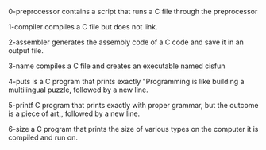 0-preprocessor contains a script that runs a C file through the preprocessor

1-compiler compiles a C file but does not link.

2-assembler generates the assembly code of a C code and save it in an output file.

3-name compiles a C file and creates an executable named cisfun

4-puts is a C program that prints exactly "Programming is like building a multilingual puzzle, followed by a new line.

5-printf C program that prints exactly with proper grammar, but the outcome is a piece of art,, followed by a new line.

6-size a C program that prints the size of various types on the computer it is compiled and run on.